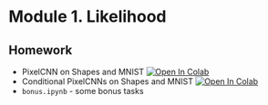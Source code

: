 # Module 1. Likelihood

## Homework
- PixelCNN on Shapes and MNIST [![Open In Colab](https://colab.research.google.com/assets/colab-badge.svg)](https://colab.research.google.com/github/egiby/Generative-Models-MIPT/blob/main/module1-likelihood/homework_part1.ipynb)
- Conditional PixelCNNs on Shapes and MNIST [![Open In Colab](https://colab.research.google.com/assets/colab-badge.svg)](https://colab.research.google.com/github/egiby/Generative-Models-MIPT/blob/main/module1-likelihood/homework_part2.ipynb)
- `bonus.ipynb` - some bonus tasks
